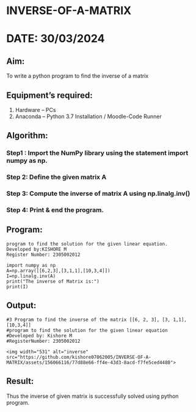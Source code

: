 # INVERSE-OF-A-MATRIX
# DATE: 30/03/2024
## Aim:
To write a python program to find the inverse of a matrix
## Equipment’s required:
1. 	Hardware – PCs
2. 	Anaconda – Python 3.7 Installation / Moodle-Code Runner
## Algorithm:
### Step1 : Import the NumPy library using the statement import numpy as np.
### Step 2: Define the given matrix A
### Step 3: Compute the inverse of matrix A using np.linalg.inv()
### Step 4: Print & end the program.
## Program:
```
program to find the solution for the given linear equation.
Developed by:KISHORE M
Register Number: 2305002012
```
```
import numpy as np
A=np.array([[6,2,3],[3,1,1],[10,3,4]])
I=np.linalg.inv(A)
print("The inverse of Matrix is:")
print(I)
```
## Output:
```
#3 Program to find the inverse of the matrix [[6, 2, 3], [3, 1,1], [10,3,4]]
#program to find the solution for the given linear equation
#Developed by: Kishore M
#RegisterNumber: 2305002012
```
```
<img width="531" alt="inverse" src="https://github.com/kishore07062005/INVERSE-OF-A-MATRIX/assets/156066116/77d88e66-ff4e-43d3-8acd-f7fe5ced4480">
```

## Result:
Thus the inverse of given matrix is successfully solved using python program.
